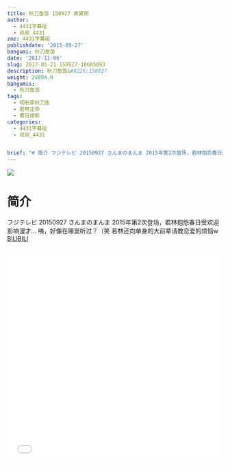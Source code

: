 ```yaml
---
title: 秋刀鱼饭 150927 奥黛丽
author:
  - 4431字幕组
  - 叔叔_4431
zmz: 4431字幕组
publishdate: '2015-09-27'
bangumi: 秋刀鱼饭
date: '2017-11-06'
slug: 2017-05-21-150927-10665893
description: 秋刀鱼饭&#8226;150927
weight: 28894.0
bangumis:
  - 秋刀鱼饭
tags:
  - 明石家秋刀鱼
  - 若林正恭
  - 春日俊彰
categories:
  - 4431字幕组
  - 叔叔_4431


brief: "# 简介 フジテレビ 20150927 さんまのまんま 2015年第2次登场，若林抱怨春日受欢迎影响漫才... 咦，好像在哪里听过？（笑 若林还向单身的大前辈请教恋爱的烦恼w"
---
```

![](https://i.imgur.com/2VZbzPd.png)
# 简介  
フジテレビ 20150927 さんまのまんま
2015年第2次登场，若林抱怨春日受欢迎影响漫才...
咦，好像在哪里听过？（笑
若林还向单身的大前辈请教恋爱的烦恼w
  [BILIBILI](https://www.bilibili.com/video/av10665893/)

  <iframe src="//www.bilibili.com/blackboard/player.html?aid=10665893" width="100%" height="500" frameborder="0" allowfullscreen="allowfullscreen"></iframe>
